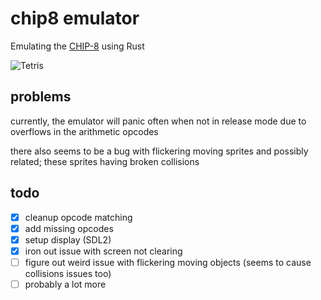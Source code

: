 # chip8 emulator

Emulating the [CHIP-8](https://en.wikipedia.org/wiki/CHIP-8) using Rust

![Tetris](https://i.imgur.com/eEb0CYg.png)

## problems
currently, the emulator will panic often when not in release mode due to overflows in the arithmetic opcodes

there also seems to be a bug with flickering moving sprites and possibly related; these sprites having broken collisions

## todo
- [X] cleanup opcode matching
- [X] add missing opcodes
- [X] setup display (SDL2)
- [X] iron out issue with screen not clearing
- [ ] figure out weird issue with flickering moving objects (seems to cause collisions issues too)
- [ ] probably a lot more